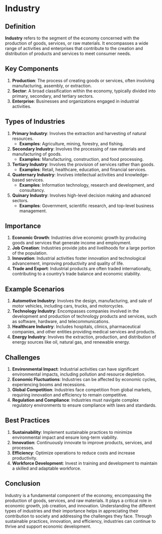 # Industry

## Definition
**Industry** refers to the segment of the economy concerned with the production of goods, services, or raw materials. It encompasses a wide range of activities and enterprises that contribute to the creation and distribution of products and services to meet consumer needs.

## Key Components
1. **Production**: The process of creating goods or services, often involving manufacturing, assembly, or extraction.
2. **Sector**: A broad classification within the economy, typically divided into primary, secondary, and tertiary sectors.
3. **Enterprise**: Businesses and organizations engaged in industrial activities.

## Types of Industries
1. **Primary Industry**: Involves the extraction and harvesting of natural resources.
   - **Examples**: Agriculture, mining, forestry, and fishing.
2. **Secondary Industry**: Involves the processing of raw materials and manufacturing of goods.
   - **Examples**: Manufacturing, construction, and food processing.
3. **Tertiary Industry**: Involves the provision of services rather than goods.
   - **Examples**: Retail, healthcare, education, and financial services.
4. **Quaternary Industry**: Involves intellectual activities and knowledge-based services.
   - **Examples**: Information technology, research and development, and consultancy.
5. **Quinary Industry**: Involves high-level decision making and advanced sectors.
   - **Examples**: Government, scientific research, and top-level business management.

## Importance
1. **Economic Growth**: Industries drive economic growth by producing goods and services that generate income and employment.
2. **Job Creation**: Industries provide jobs and livelihoods for a large portion of the population.
3. **Innovation**: Industrial activities foster innovation and technological advancement, improving productivity and quality of life.
4. **Trade and Export**: Industrial products are often traded internationally, contributing to a country’s trade balance and economic stability.

## Example Scenarios
1. **Automotive Industry**: Involves the design, manufacturing, and sale of motor vehicles, including cars, trucks, and motorcycles.
2. **Technology Industry**: Encompasses companies involved in the development and production of technology products and services, such as software, hardware, and telecommunications.
3. **Healthcare Industry**: Includes hospitals, clinics, pharmaceutical companies, and other entities providing medical services and products.
4. **Energy Industry**: Involves the extraction, production, and distribution of energy sources like oil, natural gas, and renewable energy.

## Challenges
1. **Environmental Impact**: Industrial activities can have significant environmental impacts, including pollution and resource depletion.
2. **Economic Fluctuations**: Industries can be affected by economic cycles, experiencing booms and recessions.
3. **Global Competition**: Industries face competition from global markets, requiring innovation and efficiency to remain competitive.
4. **Regulation and Compliance**: Industries must navigate complex regulatory environments to ensure compliance with laws and standards.

## Best Practices
1. **Sustainability**: Implement sustainable practices to minimize environmental impact and ensure long-term viability.
2. **Innovation**: Continuously innovate to improve products, services, and processes.
3. **Efficiency**: Optimize operations to reduce costs and increase productivity.
4. **Workforce Development**: Invest in training and development to maintain a skilled and adaptable workforce.

## Conclusion
Industry is a fundamental component of the economy, encompassing the production of goods, services, and raw materials. It plays a critical role in economic growth, job creation, and innovation. Understanding the different types of industries and their importance helps in appreciating their contribution to society and addressing the challenges they face. Through sustainable practices, innovation, and efficiency, industries can continue to thrive and support economic development.

